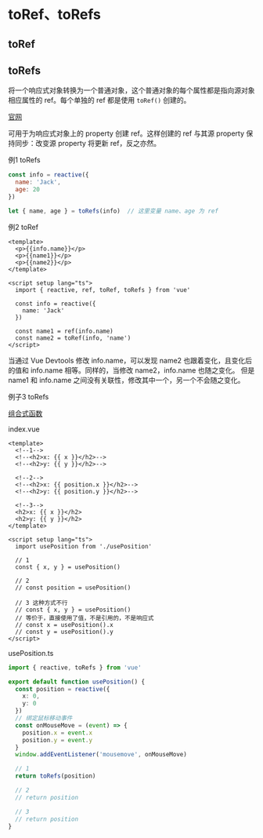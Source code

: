 # toRef、toRefs

## toRef

## toRefs

将一个响应式对象转换为一个普通对象，这个普通对象的每个属性都是指向源对象相应属性的 ref。每个单独的 ref 都是使用 `toRef()` 创建的。

[官网](https://v3.cn.vuejs.org/api/refs-api.html#torefs)

可用于为响应式对象上的 property 创建 ref。这样创建的 ref 与其源 property 保持同步：改变源 property 将更新 ref，反之亦然。

例1 toRefs

```js
const info = reactive({
  name: 'Jack',
  age: 20
})

let { name, age } = toRefs(info)  // 这里变量 name、age 为 ref
```

例2 toRef

```vue
<template>
  <p>{{info.name}}</p>
  <p>{{name1}}</p>
  <p>{{name2}}</p>
</template>

<script setup lang="ts">
  import { reactive, ref, toRef, toRefs } from 'vue'

  const info = reactive({
    name: 'Jack'
  })

  const name1 = ref(info.name)
  const name2 = toRef(info, 'name')
</script>
```

当通过 Vue Devtools 修改 info.name，可以发现 name2 也跟着变化，且变化后的值和 info.name 相等。同样的，当修改 name2，info.name 也随之变化。
但是 name1 和 info.name 之间没有关联性，修改其中一个，另一个不会随之变化。

例子3 toRefs

[组合式函数](https://cn.vuejs.org/guide/reusability/composables.html#conventions-and-best-practices)

index.vue

```vue
<template>
  <!--1-->
  <!--<h2>x: {{ x }}</h2>-->
  <!--<h2>y: {{ y }}</h2>-->

  <!--2-->
  <!--<h2>x: {{ position.x }}</h2>-->
  <!--<h2>y: {{ position.y }}</h2>-->

  <!--3-->
  <h2>x: {{ x }}</h2>
  <h2>y: {{ y }}</h2>
</template>

<script setup lang="ts">
  import usePosition from './usePosition'

  // 1
  const { x, y } = usePosition()

  // 2
  // const position = usePosition()

  // 3 这种方式不行
  // const { x, y } = usePosition()
  // 等价于，直接使用了值，不是引用的，不是响应式
  // const x = usePosition().x
  // const y = usePosition().y
</script>
```

usePosition.ts

```ts
import { reactive, toRefs } from 'vue'

export default function usePosition() {
  const position = reactive({
    x: 0,
    y: 0
  })
  // 绑定鼠标移动事件
  const onMouseMove = (event) => {
    position.x = event.x
    position.y = event.y
  }
  window.addEventListener('mousemove', onMouseMove)

  // 1
  return toRefs(position)

  // 2
  // return position

  // 3
  // return position
}
```
